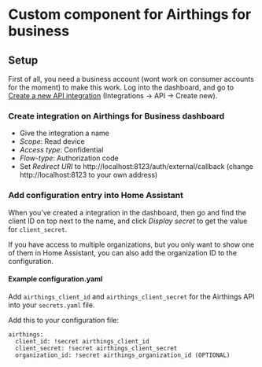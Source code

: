 # Custom component for Airthings for business

## Setup
First of all, you need a business account (wont work on consumer accounts for the moment) to make this work.
Log into the dashboard, and go to [Create a new API integration](https://dashboard.airthings.com/integrations/api-integration/add-api-client) (Integrations -> API -> Create new).

### Create integration on Airthings for Business dashboard
- Give the integration a name
- *Scope*: Read device
- *Access type*: Confidential
- *Flow-type*: Authorization code
- Set *Redirect URI* to http://localhost:8123/auth/external/callback (change http://localhost:8123 to your own address)

### Add configuration entry into Home Assistant
When you've created a integration in the dashboard, then go and find the client ID on top next to the name, and click *Display secret* to get the value for `client_secret`. 

If you have access to multiple organizations, but you only want to show one of them in Home Assistant, you can also add the organization ID to the configuration.

#### Example configuration.yaml
Add `airthings_client_id` and `airthings_client_secret` for the Airthings API into your `secrets.yaml` file.

Add this to your configuration file:
```
airthings:
  client_id: !secret airthings_client_id
  client_secret: !secret airthings_client_secret
  organization_id: !secret airthings_organization_id (OPTIONAL)
```
